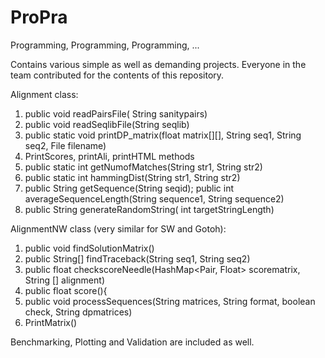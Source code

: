 # ProPra
Programming, Programming, Programming, ...

Contains various simple as well as demanding projects. Everyone in the team contributed for the contents of this repository.

Alignment class:
1. public void readPairsFile( String sanitypairs)
2. public void readSeqlibFile(String seqlib)
3. public static void printDP_matrix(float matrix[][], String seq1, String seq2, File filename) 
4. PrintScores, printAli, printHTML methods
5. public static int getNumofMatches(String str1, String str2)
6. public static int hammingDist(String str1, String str2)
7. public String getSequence(String seqid); public int averageSequenceLength(String sequence1, String sequence2)
8. public String generateRandomString( int targetStringLength) 

AlignmentNW class (very similar for SW and Gotoh):
1. public void findSolutionMatrix()
2. public String[] findTraceback(String seq1, String seq2)
3. public float checkscoreNeedle(HashMap<Pair, Float> scorematrix, String [] alignment)
4.  public float score(){
5.  public void processSequences(String  matrices, String format, boolean check, String dpmatrices)
6.  PrintMatrix() 

Benchmarking, Plotting and Validation are included as well.
